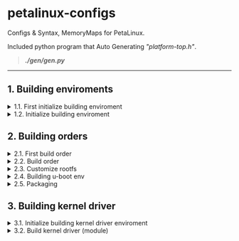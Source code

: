 # petalinux-configs

Configs &amp; Syntax, MemoryMaps for PetaLinux.

Included python program that Auto Generating *"platform-top.h"*.

> ***./gen/gen.py***

* * *

## 1. Building enviroments

<details><summary>1.1. First initialize building enviroment</summary>

``` bash
sudo dpkg --add-architecture i386 && sudo apt-get update
sudo apt install tofrodos gawk xvfb git libncurses5-dev tftpd zlib1g-dev zlib1g-dev:i386 libssl-dev flex bison chrpath socat autoconf libtool texinfo gcc-multilib libsdl1.2-dev libglib2.0-dev screen pax xterm bc

./petalinux-<petalinux-version>-installer.run -d ./petalinux-build/
source ./petalinux-build/settings.sh

petalinux-create --type project --template <template, ex)zynqMP> --name <user-project-name>
```

* * *

</details>

<details><summary>1.2. Initialize building enviroment</summary>

``` bash
source ./petalinux-build/settings.sh
cd <user-project-root>
```

* * *

</details>

## 2. Building orders

<details><summary>2.1. First build order</summary>

### HW Menuconfig

``` bash
petalinux-config --get-hw-description <user-fpga-directory>
```

1. Subsystem AUTO Hardware Settings → Flash Settings

<div align="middle">

![4](https://github.com/aruyu/petalinux-configs/blob/master/memorymap/1.png)
</div>

2. u-boot Configuration → u-boot script configuration → QSPI/OSPI image offsets

<div align="middle">

![4](https://github.com/aruyu/petalinux-configs/blob/master/memorymap/2.png)
</div>

* ext 1-1. Image Packaging Configuration → (INITRD or JFFS2, if=JFFS2 then=set erase_block)

* ext 1-2. Image Packaging Configuration → INITRAMFS/INITRD Image name
  (petalinux-image-minimal)
  (petalinux-initramfs-image)

* ext 2. Firmware Version Configuration

* ext 3-1. Yocto Settings → Add pre-mirror url (/downloads)

* ext 3-2. Yocto Settings → Local sstate feeds settings (/aarch64)
  (file://.*/.*)

### U-Boot Menuconfig

``` bash
petalinux-config -c u-boot
```

1. ARM architecture: Boot script offset

<div align="middle">

![4](https://github.com/aruyu/petalinux-configs/blob/master/memorymap/3.png)
</div>

2. Environment: Environment...

3. Environment: Environment offset

<div align="middle">

![4](https://github.com/aruyu/petalinux-configs/blob/master/memorymap/4.png)
</div>

* ext. Command line interface: Shell prompt

### Kernel Menuconfig

``` bash
petalinux-config -c kernel (JFFS2)
```

1. File systems → Miscellaneous filesystems → [ ] JFFS2 summary support (disable)

2. File systems → Miscellaneous filesystems → [ ] JFFS2 XATTR support (disable)

### Rootfs Menuconfig

``` bash
petalinux-config -c rootfs
```

``` bash
cat >> ./project-spec/meta-user/conf/petalinuxbsp.conf <<-EOF
	INIT_MANAGER_DEFAULT:forcevariable = "sysvinit"
EOF

cat >> ./project-spec/meta-user/conf/user-rootfsconfig <<-EOF
	CONFIG_libubootenv
	CONFIG_libubootenv-bin
	CONFIG_updatetools
EOF
```

1. Image Features -> Init-manager (sysvinit or systemd)
2. user packages -> (libubootenv, libubootenv-bin)
* ext. PetaLinux RootFS Settings (enable busybox)

### Busybox Menuconfig

``` bash
petalinux-config -c busybox
```

* ext. PetaLinux RootFS busybox Settings (flashcp)

### Build

``` bash
#if need
vi ./project-spec/meta-user/recipes-bsp/device-tree/files/system-user.dtsi
vi ./project-spec/meta-user/recipes-bsp/u-boot/files/platform-top.h
```

``` bash
petalinux-build
```

* * *

</details>

<details><summary>2.2. Build order</summary>

``` bash
petalinux-config --get-hw-description <user-fpga-directory>
petalinux-build

petalinux-config -c <component>
petalinux-build -c <component>
```

* * *

</details>

<details><summary>2.3. Customize rootfs</summary>

### ramdisk

``` bash
dd bs=64 skip=1 if=rootfs.cpio.gz.u-boot of=rootfs.cpio.gz
gunzip rootfs.cpio.gz

mkdir rootfs && cd rootfs

cpio -i -F ../rootfs.cpio
```

<CUSTOM ROOTFS>

``` bash
sudo su <<-EOF
	chown -R root:root *
	chown -R user:user home/kvim
	find . | cpio -o -H newc | gzip -9 > ../rootfs_new.cpio.gz
EOF
cd ../

mkimage -A arm -T ramdisk -C gzip -d rootfs_new.cpio.gz rootfs_new.cpio.gz.u-boot
```

### JFFS2


* * *

</details>

<details><summary>2.4. Building u-boot env</summary>

### Use mkenvimage

``` bash
vi env.txt
```

> The input file is in format:
>
> key1=value1
>
> key2=value2
>
> ...
>
> Empty lines are skipped, and lines with a # in the first
>
> column are treated as comments (also skipped).

``` bash
mkenvimage -s <env-size> -o <env-name> env.txt
```

### Use U-Boot tftpput

``` bash
saveenv
sf probe; sf read 0x100000 <env-offset> <env-size>; tftpput 0x100000 <env-size> ${serverip}:<env-name>
```

* * *

</details>

<details><summary>2.5. Packaging</summary>

### U-Boot only (No fpga, env)

``` bash
petalinux-package --boot --force --format BIN --u-boot -o uboot.bin
```

### U-Boot only (No env)

``` bash
petalinux-package --boot --force --format BIN --fpga --u-boot -o uboot.bin
```

### U-Boot only (With env)

``` bash
petalinux-package --boot --force --format BIN --fpga --u-boot --add uboot.env --offset <env-offset> -o uboot.bin
```

### Booting using Fit image

``` bash
petalinux-package --boot --force --format BIN --fpga --u-boot --kernel image.ub --offset <kernel-offset> --boot-script --offset <bootsrc-offset>
```

### Booting using Separate images (NOT WORKING)

``` bash
# Have to use u-boot tftpboot
petalinux-package --boot --force --format BIN --fpga --u-boot --kernel Image.gz --offset <kernel-offset> --boot-script --offset <bootsrc-offset> --add rootfs.cpio.gz.u-boot --offset <rootfs-offset>
```

* * *

</details>

## 3. Building kernel driver

<details><summary>3.1. Initialize building kernel driver enviroment</summary>

``` bash
cd <user-project-root>
petalinux-create --type modules --enable --name <user-module-name>

cat >> ./project-spec/meta-user/conf/petalinuxbsp.conf <<-EOF
	RM_WORK_EXCLUDE += "<user-module-name>"
EOF

cd ./project-spec/meta-user/recipes-modules/<user-module-name>
vi ./files/<user-module-name>.c
```

* * *

</details>

<details><summary>3.2. Build kernel driver (module)</summary>

### Command List

``` bash
petalinux-build -c <user-module-name> -x listtasks
```

### Build

``` bash
petalinux-build -c <user-module-name>
```

### Rebuild

``` bash
petalinux-build -c <user-module-name> -x do_clean
petalinux-build -c <user-module-name>
```

### Install

``` bash
petalinux-build -c <user-module-name> -x do_install
```

### Output Directory

``` bash
<user-project-root>/build/tmp/work/<machine-name>-xilinx-linux/<user-module-name>/1.0-r0/sysroot-destdir/lib/modules/<petalinux-version>/extra/<user-module-name>.ko
```

* * *

